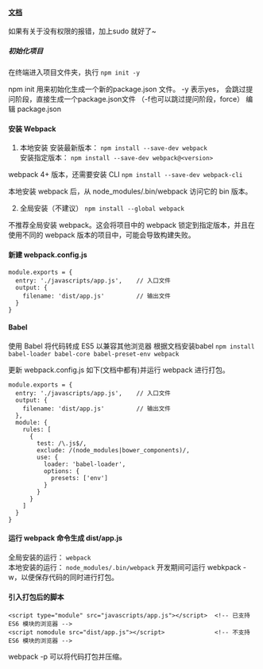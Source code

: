 
####  [文档](https://webpack.js.org/concepts/)
如果有关于没有权限的报错，加上sudo 就好了~

##### 初始化项目
在终端进入项目文件夹，执行 `npm init -y`

npm init 用来初始化生成一个新的package.json 文件。
-y 表示yes， 会跳过提问阶段，直接生成一个package.json文件 （-f也可以跳过提问阶段，force）
编辑 package.json

#### 安装 Webpack
1. 本地安装
安装最新版本：
`npm install --save-dev webpack`  
安装指定版本：
`npm install --save-dev webpack@<version>`

  webpack 4+ 版本，还需要安装 CLI
`npm install --save-dev webpack-cli`

本地安装 webpack 后，从 node_modules/.bin/webpack 访问它的 bin 版本。

2. 全局安装（不建议）
`npm install --global webpack`

不推荐全局安装 webpack。这会将项目中的 webpack 锁定到指定版本，并且在使用不同的 webpack 版本的项目中，可能会导致构建失败。

#### 新建 webpack.config.js

```
module.exports = {
  entry: './javascripts/app.js',    // 入口文件
  output: {
    filename: 'dist/app.js'         // 输出文件
  }
}

```
#### Babel
使用 Babel 将代码转成 ES5 以兼容其他浏览器
根据文档安装babel
`npm install babel-loader babel-core babel-preset-env webpack`

更新 webpack.config.js 如下(文档中都有)并运行 webpack 进行打包。

```
module.exports = {
  entry: './javascripts/app.js',    // 入口文件
  output: {
    filename: 'dist/app.js'         // 输出文件
  },
  module: {
    rules: [
      {
        test: /\.js$/,
        exclude: /(node_modules|bower_components)/,
        use: {
          loader: 'babel-loader',
          options: {
            presets: ['env']
          }
        }
      }
    ]
  }
}
```

#### 运行 webpack 命令生成 dist/app.js
全局安装的运行：
`webpack`  
本地安装的运行：
`node_modules/.bin/webpack`
 开发期间可运行 webkpack -w，以便保存代码的同时进行打包。


#### 引入打包后的脚本

```
<script type="module" src="javascripts/app.js"></script>  <!-- 已支持 ES6 模块的浏览器 -->
<script nomodule src="dist/app.js"></script>              <!-- 不支持 ES6 模块的浏览器 -->
```

webpack -p 可以将代码打包并压缩。






